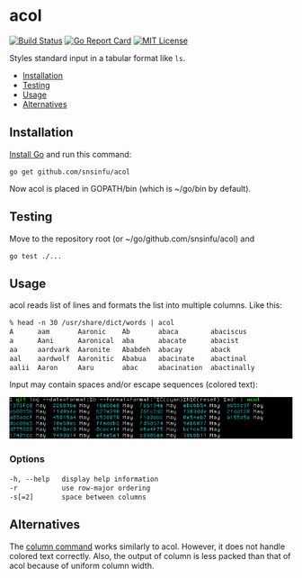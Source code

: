 acol
====

[![Build Status][travis-badge]][travis-url]
[![Go Report Card][report-badge]][report-url]
[![MIT License][license-badge]](LICENSE.txt)

Styles standard input in a tabular format like `ls`.

- [Installation](#installation)
- [Testing](#installation)
- [Usage](#usage)
- [Alternatives](#alternatives)

[travis-badge]: https://travis-ci.org/snsinfu/acol.svg?branch=master
[travis-url]: https://travis-ci.org/snsinfu/acol
[report-badge]: https://goreportcard.com/badge/github.com/snsinfu/acol
[report-url]: https://goreportcard.com/report/github.com/snsinfu/acol
[license-badge]: http://img.shields.io/badge/license-MIT-blue.svg

## Installation

[Install Go](https://golang.org/doc/install) and run this command:

    go get github.com/snsinfu/acol

Now acol is placed in GOPATH/bin (which is ~/go/bin by default).

## Testing

Move to the repository root (or ~/go/github.com/snsinfu/acol) and

    go test ./...

## Usage

acol reads list of lines and formats the list into multiple columns. Like this:

    % head -n 30 /usr/share/dict/words | acol
    A      aam       Aaronic    Ab       abaca        abaciscus
    a      Aani      Aaronical  aba      abacate      abacist
    aa     aardvark  Aaronite   Ababdeh  abacay       aback
    aal    aardwolf  Aaronitic  Ababua   abacinate    abactinal
    aalii  Aaron     Aaru       abac     abacination  abactinally

Input may contain spaces and/or escape sequences (colored text):

![Screenshot](screenshot_colors.png)

### Options

    -h, --help   display help information
    -r           use row-major ordering
    -s[=2]       space between columns

## Alternatives

The [column command][man-column] works similarly to acol. However, it does not
handle colored text correctly. Also, the output of column is less packed than
that of acol because of uniform column width.

[man-column]: https://linux.die.net/man/1/column
